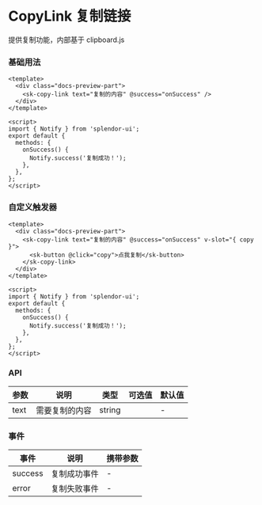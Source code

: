 # CopyLink 复制链接

提供复制功能，内部基于 clipboard.js

### 基础用法

<CopyLinkBasic />

```vue
<template>
  <div class="docs-preview-part">
    <sk-copy-link text="复制的内容" @success="onSuccess" />
  </div>
</template>

<script>
import { Notify } from 'splendor-ui';
export default {
  methods: {
    onSuccess() {
      Notify.success('复制成功！');
    },
  },
};
</script>
```

### 自定义触发器

<CopyLinkCustom />

```vue
<template>
  <div class="docs-preview-part">
    <sk-copy-link text="复制的内容" @success="onSuccess" v-slot="{ copy }">
      <sk-button @click="copy">点我复制</sk-button>
    </sk-copy-link>
  </div>
</template>

<script>
import { Notify } from 'splendor-ui';
export default {
  methods: {
    onSuccess() {
      Notify.success('复制成功！');
    },
  },
};
</script>
```

### API

| 参数 | 说明           | 类型   | 可选值 | 默认值 |
| ---- | -------------- | ------ | ------ | ------ |
| text | 需要复制的内容 | string |        | -      |

### 事件

| 事件    | 说明         | 携带参数 |
| ------- | ------------ | -------- |
| success | 复制成功事件 | -        |
| error   | 复制失败事件 | -        |
